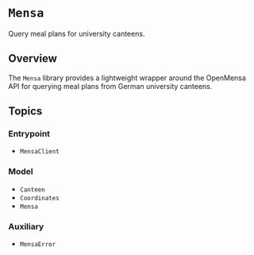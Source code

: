 # ``Mensa``

Query meal plans for university canteens.

## Overview

The `Mensa` library provides a lightweight wrapper around the OpenMensa API for querying meal plans from German university canteens.

## Topics

### Entrypoint

- ``MensaClient``

### Model

- ``Canteen``
- ``Coordinates``
- ``Mensa``

### Auxiliary

- ``MensaError``

